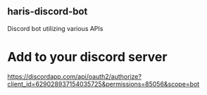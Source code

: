 ## haris-discord-bot
Discord bot utilizing various APIs
# Add to your discord server
https://discordapp.com/api/oauth2/authorize?client_id=629028937154035725&permissions=85056&scope=bot